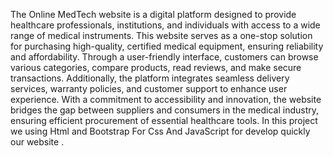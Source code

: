 The Online MedTech website is a digital platform designed to provide healthcare professionals, institutions, and individuals with access to a wide range of medical instruments. This website serves as a one-stop solution for purchasing high-quality, certified medical equipment, ensuring reliability and affordability. Through a user-friendly interface, customers can browse various categories, compare products, read reviews, and make secure transactions. Additionally, the platform integrates seamless delivery services, warranty policies, and customer support to enhance user experience. With a commitment to accessibility and innovation, the website bridges the gap between suppliers and consumers in the medical industry, ensuring efficient procurement of essential healthcare tools.
In this project we using Html and Bootstrap For Css And JavaScript for develop quickly our website .